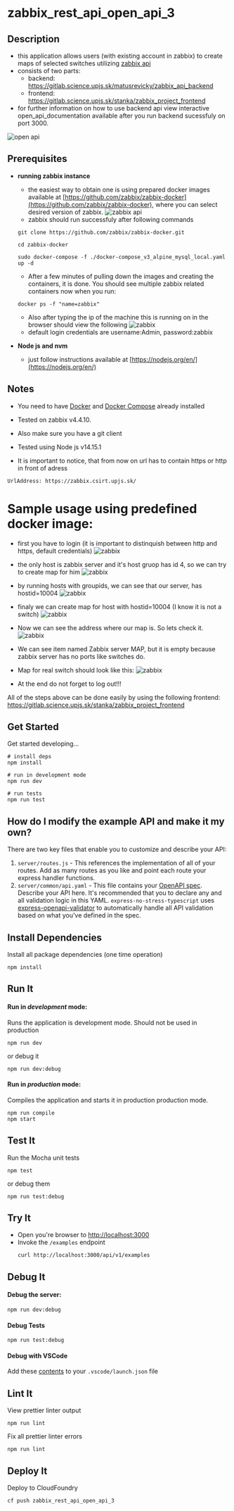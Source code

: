 # zabbix_rest_api_open_api_3

## Description
- this application allows users (with existing account in zabbix) to create maps of selected switches utilizing [zabbix api](https://www.zabbix.com/documentation/current/manual/api)
- consists of two parts:
    - backend: https://gitlab.science.upjs.sk/matusrevicky/zabbix_api_backend
    - frontend: https://gitlab.science.upjs.sk/stanka/zabbix_project_frontend
- for further information on how to use backend api view interactive open_api_documentation available after you run backend sucessfuly on port 3000.

 ![open api](/images/open_api.png)

## Prerequisites
- **running zabbix instance**
    - the easiest way to obtain one is using prepared docker images available at [https://github.com/zabbix/zabbix-docker](https://github.com/zabbix/zabbix-docker), where you can select desired version of zabbix.
     ![zabbix api](/images/zabbix_github.png)
    - zabbix should run successfuly after following commands
    ```
    git clone https://github.com/zabbix/zabbix-docker.git

    cd zabbix-docker

    sudo docker-compose -f ./docker-compose_v3_alpine_mysql_local.yaml  up -d
    ```
    - After a few minutes of pulling down the images and creating the containers, it is done.  You should see multiple zabbix related containers now when you run:
    ```
    docker ps -f "name=zabbix"
    ```
    - Also after typing the ip of the machine this is running on in the browser should view the following
    ![zabbix](/images/zabbix.png)
    - default login credentials are username:Admin, password:zabbix

- **Node js and nvm**
    - just follow instructions available at [https://nodejs.org/en/](https://nodejs.org/en/)

## Notes
- You need to have [Docker](https://docs.docker.com/get-docker/)  and [Docker Compose](https://docs.docker.com/compose/install/) already installed
- Tested on zabbix v4.4.10. 
- Also make sure you have a git client
- Tested using Node js v14.15.1

- It is important to notice, that from now on url has to contain https or http in front of adress
```
UrlAddress: https://zabbix.csirt.upjs.sk/
```

# Sample usage using predefined docker image:
- first you have to login (it is important to distinquish between http and https, default credentials)
![zabbix](/images/sample1.png)
- the only host is zabbix server and it's host gruop has id 4, so we can try to create map for him
![zabbix](/images/sample2.png)
- by running hosts with groupids, we can see that our server, has hostid=10004
![zabbix](/images/sample3.png)
- finaly we can create map for host with hostid=10004 (I know it is not a switch)
![zabbix](/images/sample4.png)
- Now we can see the address where our map is. So lets check it.
![zabbix](/images/sample5.png)
- We can see item named Zabbix server MAP, but it is empty because zabbix server has no ports like switches do.

- Map for real switch should look like this:
![zabbix](/images/sample6.png)

- At the end do not forget to log out!!!

All of the steps above can be done easily by using the following frontend: https://gitlab.science.upjs.sk/stanka/zabbix_project_frontend

## Get Started

Get started developing...

```shell
# install deps
npm install

# run in development mode
npm run dev

# run tests
npm run test
```

## How do I modify the example API and make it my own?

There are two key files that enable you to customize and describe your API:
1. `server/routes.js` - This references the implementation of all of your routes. Add as many routes as you like and point each route your express handler functions.
2. `server/common/api.yaml` - This file contains your [OpenAPI spec](https://swagger.io/specification/). Describe your API here. It's recommended that you to declare any and all validation logic in this YAML. `express-no-stress-typescript`  uses [express-openapi-validator](https://github.com/cdimascio/express-openapi-validator) to automatically handle all API validation based on what you've defined in the spec.

## Install Dependencies

Install all package dependencies (one time operation)

```shell
npm install
```

## Run It
#### Run in *development* mode:
Runs the application is development mode. Should not be used in production

```shell
npm run dev
```

or debug it

```shell
npm run dev:debug
```

#### Run in *production* mode:

Compiles the application and starts it in production production mode.

```shell
npm run compile
npm start
```

## Test It

Run the Mocha unit tests

```shell
npm test
```

or debug them

```shell
npm run test:debug
```

## Try It
* Open you're browser to [http://localhost:3000](http://localhost:3000)
* Invoke the `/examples` endpoint 
  ```shell
  curl http://localhost:3000/api/v1/examples
  ```


## Debug It

#### Debug the server:

```
npm run dev:debug
```

#### Debug Tests

```
npm run test:debug
```

#### Debug with VSCode

Add these [contents](https://github.com/cdimascio/generator-express-no-stress/blob/next/assets/.vscode/launch.json) to your `.vscode/launch.json` file
## Lint It

View prettier linter output

```
npm run lint
```

Fix all prettier linter errors

```
npm run lint
```

## Deploy It

Deploy to CloudFoundry

```shell
cf push zabbix_rest_api_open_api_3
```


   
